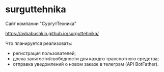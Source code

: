 # surguttehnika
Сайт компании "СургутТехника"

https://avbabushkin.github.io/surguttehnika/

Что планируется реализовать: 
- регистрация пользователей;
- доска занятости/свободности для каждго транспотного средства;
- отправка уведомлений о новом заказе в телеграм (API BotFather).
